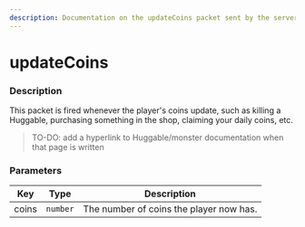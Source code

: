 ```yaml
---
description: Documentation on the updateCoins packet sent by the server to the client.
---
```


# updateCoins

### Description

This packet is fired whenever the player's coins update, such as killing a Huggable, purchasing something in the shop, claiming your daily coins, etc.

> TO-DO: add a hyperlink to Huggable/monster documentation when that page is written

### Parameters

| Key   | Type     | Description                             |
| ----- | -------- | --------------------------------------- |
| coins | `number` | The number of coins the player now has. |

